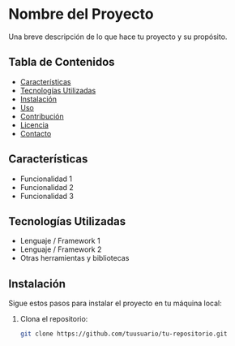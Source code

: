 # Nombre del Proyecto

Una breve descripción de lo que hace tu proyecto y su propósito.

## Tabla de Contenidos

- [Características](#características)
- [Tecnologías Utilizadas](#tecnologías-utilizadas)
- [Instalación](#instalación)
- [Uso](#uso)
- [Contribución](#contribución)
- [Licencia](#licencia)
- [Contacto](#contacto)

## Características

- Funcionalidad 1
- Funcionalidad 2
- Funcionalidad 3

## Tecnologías Utilizadas

- Lenguaje / Framework 1
- Lenguaje / Framework 2
- Otras herramientas y bibliotecas

## Instalación

Sigue estos pasos para instalar el proyecto en tu máquina local:

1. Clona el repositorio:
   ```bash
   git clone https://github.com/tuusuario/tu-repositorio.git

